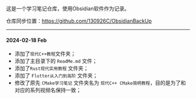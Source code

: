 这是一个学习笔记仓库，使用Obsidian软件作为记录。

仓库同步位置：https://github.com/130926C/ObsidianBackUp

---
#### 2024-02-18 Feb 

* 添加了`现代C++教程`文件夹；
* 添加了主目录下的 `ReadMe.md` 文件；
* 添加了`Rust现代实用教程` 文件夹；
* 添加了 `Flutter从入门到高阶` 文件夹；
* 修改了原先 `CMake学习笔记` 文件夹名为 `现代C++ CMake简明教程`，目的是为了和对应的系列视频名保持一致；